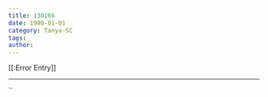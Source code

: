 ```yaml
---
title: 130166
date: 1990-01-01
category: Tanya-SC
tags: 
author: 
---
```


[[:Error Entry]]

---



``
